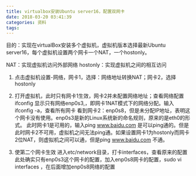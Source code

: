 ```yaml
---
title: virtualbox安装Ubuntu server16，配置双网卡
date: 2018-03-20 03:41:39
categories: 资料
tags:
---
```

目的：实现在virtualBox安装多个虚拟机，虚拟机版本选择最新Ubuntu server16，每个虚拟机设置两个网卡一个NAT，一个hostonly。

NAT：实现虚拟机访问外部网络
hostonly：实现虚拟机之间的相互访问<!--more-->
1. 点击虚拟机设置-网络，网卡1，选择：网络地址转换NAT；网卡2，选择hostonly
2. 打开虚拟机，此时只有网卡1生效，网卡2并未配置网络地址；查看网络配置ifconfig
显示只有网络enp0s3,，即网卡1NAT模式下的网络分配。输入ifconfig -a，查看所有网卡
看到网卡2：enp0s8，但是未分配IP地址，表明这个网卡没有使用。enp0s3是新的Linux系统新的命名规则，原来的是eth0的形式。
此时网卡1是可用的，输入ping www.baidu.com 是可以ping通的。但是此时网卡2不可用，虚拟机之间无法ping通。如果设置网卡1为hostonly而网卡2位NAT，则虚拟机之间可以通，但是ping www.baidu.com 不通。

3. 使第二个网卡生效
进入etc/network目录，打卡interfaces，查看原来的配置
此处确实只有enp0s3这个网卡的配置，加入enp0s8网卡的配置，sudo vi interfaces  ，在后面增加enp0s8网络的配置